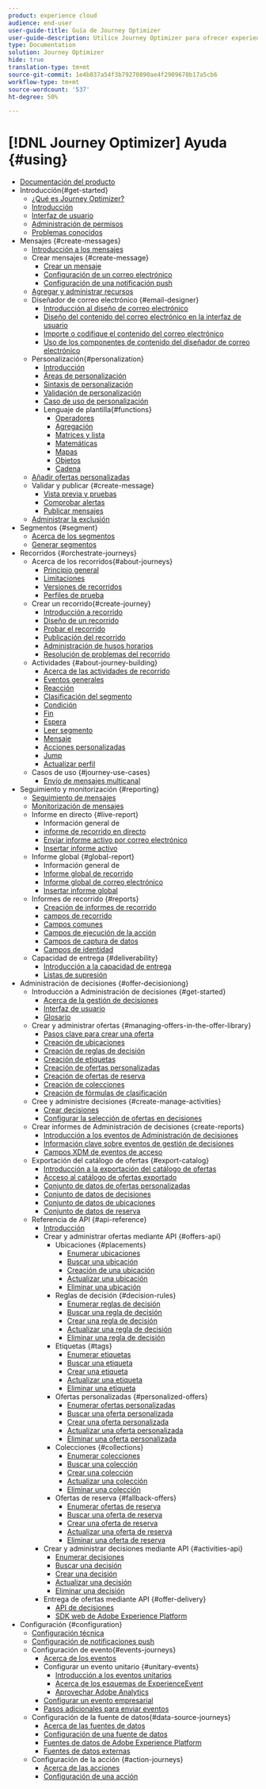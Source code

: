 ```yaml
---
product: experience cloud
audience: end-user
user-guide-title: Guía de Journey Optimizer
user-guide-description: Utilice Journey Optimizer para ofrecer experiencias conectadas, contextuales y personalizadas a los clientes
type: Documentation
solution: Journey Optimizer
hide: true
translation-type: tm+mt
source-git-commit: 1e4b037a54f3b79270890ae4f2909670b17a5cb6
workflow-type: tm+mt
source-wordcount: '537'
ht-degree: 50%

---
```



# [!DNL Journey Optimizer] Ayuda {#using}

+ [Documentación del producto](ajo-home.md)
+ Introducción{#get-started}
   + [¿Qué es Journey Optimizer?](using/get-started.md)
   + [Introducción](using/quick-start.md)
   + [Interfaz de usuario](using/user-interface.md)
   + [Administración de permisos](using/permissions.md)
   + [Problemas conocidos](using/known-issues.md)
+ Mensajes {#create-messages}
   + [Introducción a los mensajes](using/get-started-content.md)
   + Crear mensajes {#create-message}
      + [Crear un mensaje](using/create-message.md)
      + [Configuración de un correo electrónico](using/configure-email.md)
      + [Configuración de una notificación push](using/configure-push.md)
   + [Agregar y administrar recursos](using/assets-essentials.md)
   + Diseñador de correo electrónico {#email-designer}
      + [Introducción al diseño de correo electrónico](using/design-emails.md)
      + [Diseño del contenido del correo electrónico en la interfaz de usuario](using/create-email-content.md)
      + [Importe o codifique el contenido del correo electrónico](using/existing-content.md)
      + [Uso de los componentes de contenido del diseñador de correo electrónico](using/content-components.md)
   + Personalización{#personalization}
      + [Introducción](using/personalization/personalize.md)
      + [Áreas de personalización](using/personalization/personalization-aeras.md)
      + [Sintaxis de personalización](using/personalization/personalization-syntax.md)
      + [Validación de personalización](using/personalization/personalization-validation.md)
      + [Caso de uso de personalización](using/personalization/personalization-use-case.md)
      + Lenguaje de plantilla{#functions}
         + [Operadores](using/personalization/functions/operators.md)
         + [Agregación](using/personalization/functions/aggregation.md)
         + [Matrices y lista](using/personalization/functions/arrays-list.md)
         + [Matemáticas](using/personalization/functions/maths.md)
         + [Mapas](using/personalization/functions/maps.md)
         + [Objetos](using/personalization/functions/objects.md)
         + [Cadena](using/personalization/functions/string.md)
   + [Añadir ofertas personalizadas](using/deliver-personalized-offers.md)
   + Validar y publicar {#create-message}
      + [Vista previa y pruebas](using/preview.md)
      + [Comprobar alertas](using/alerts.md)
      + [Publicar mensajes](using/publish-manage-message.md)
   + [Administrar la exclusión](using/consent.md)
+ Segmentos {#segment}
   + [Acerca de los segmentos](using/segment/about-segments.md)
   + [Generar segmentos](using/segment/creating-a-segment.md)
+ Recorridos {#orchestrate-journeys}
   + Acerca de los recorridos{#about-journeys}
      + [Principio general](using/building-journeys/journey.md)
      + [Limitaciones](using/building-journeys/limitations.md)
      + [Versiones de recorridos](using/building-journeys/journey-versions.md)
      + [Perfiles de prueba](using/building-journeys/creating-test-profiles.md)
   + Crear un recorrido{#create-journey}
      + [Introducción a recorrido](using/building-journeys/journey-gs.md)
      + [Diseño de un recorrido](using/building-journeys/using-the-journey-designer.md)
      + [Probar el recorrido](using/building-journeys/testing-the-journey.md)
      + [Publicación del recorrido](using/building-journeys/publishing-the-journey.md)
      + [Administración de husos horarios](using/building-journeys/timezone-management.md)
      + [Resolución de problemas del recorrido](using/building-journeys/troubleshooting.md)
   + Actividades {#about-journey-building}
      + [Acerca de las actividades de recorrido](using/building-journeys/about-journey-activities.md)
      + [Eventos generales](using/building-journeys/general-events.md)
      + [Reacción](using/building-journeys/reaction-events.md)
      + [Clasificación del segmento](using/building-journeys/segment-qualification-events.md)
      + [Condición](using/building-journeys/condition-activity.md)
      + [Fin](using/building-journeys/end-activity.md)
      + [Espera](using/building-journeys/wait-activity.md)
      + [Leer segmento](using/building-journeys/read-segment.md)
      + [Mensaje](using/building-journeys/journeys-message.md)
      + [Acciones personalizadas](using/building-journeys/using-custom-actions.md)
      + [Jump](using/building-journeys/jump.md)
      + [Actualizar perfil](using/building-journeys/update-profiles.md)
   + Casos de uso {#journey-use-cases}
      + [Envío de mensajes multicanal](using/building-journeys/journeys-uc.md)
+ Seguimiento y monitorización {#reporting}
   + [Seguimiento de mensajes](using/message-tracking.md)
   + [Monitorización de mensajes](using/message-monitoring.md)
   + Informe en directo {#live-report}
      + Información general de [](using/reports/live-report.md)
      + [informe de recorrido en directo](using/reports/journey-live-report.md)
      + [Enviar informe activo por correo electrónico](using/reports/email-live-report.md)
      + [Insertar informe activo](using/reports/push-live-report.md)
   + Informe global {#global-report}
      + Información general de [](using/reports/global-report.md)
      + [Informe global de recorrido](using/reports/journey-global-report.md)
      + [Informe global de correo electrónico](using/reports/email-global-report.md)
      + [Insertar informe global](using/reports/push-global-report.md)
   + Informes de recorrido {#reports}
      + [Creación de informes de recorrido](using/reports/sharing-overview.md)
      + [campos de recorrido](using/reports/sharing-journey-fields.md)
      + [Campos comunes](using/reports/sharing-common-fields.md)
      + [Campos de ejecución de la acción](using/reports/sharing-execution-fields.md)
      + [Campos de captura de datos](using/reports/sharing-fetch-fields.md)
      + [Campos de identidad](using/reports/sharing-identity-fields.md)
   + Capacidad de entrega {#deliverability}
      + [Introducción a la capacidad de entrega](using/deliverability.md)
      + [Listas de supresión](using/suppression-lists.md)
+ Administración de decisiones {#offer-decisioniong}
   + Introducción a Administración de decisiones {#get-started}
      + [Acerca de la gestión de decisiones](using/offers/get-started/starting-offer-decisioning.md)
      + [Interfaz de usuario](using/offers/get-started/user-interface.md)
      + [Glosario](using/offers/get-started/glossary.md)
   + Crear y administrar ofertas {#managing-offers-in-the-offer-library}
      + [Pasos clave para crear una oferta](using/offers/offer-library/key-steps.md)
      + [Creación de ubicaciones](using/offers/offer-library/creating-placements.md)
      + [Creación de reglas de decisión](using/offers/offer-library/creating-decision-rules.md)
      + [Creación de etiquetas](using/offers/offer-library/creating-tags.md)
      + [Creación de ofertas personalizadas](using/offers/offer-library/creating-personalized-offers.md)
      + [Creación de ofertas de reserva](using/offers/offer-library/creating-fallback-offers.md)
      + [Creación de colecciones](using/offers/offer-library/creating-collections.md)
      + [Creación de fórmulas de clasificación](using/offers/offer-library/create-ranking-formulas.md)
   + Cree y administre decisiones {#create-manage-activities}
      + [Crear decisiones](using/offers/offer-activities/create-offer-activities.md)
      + [Configurar la selección de ofertas en decisiones](using/offers/offer-activities/configure-offer-selection.md)
   + Crear informes de Administración de decisiones {create-reports}
      + [Introducción a los eventos de Administración de decisiones](using/offers/reports/get-started-events.md)
      + [Información clave sobre eventos de gestión de decisiones](using/offers/reports/key-information.md)
      + [Campos XDM de eventos de acceso](using/offers/reports/xdm-fields.md)
   + Exportación del catálogo de ofertas {#export-catalog}
      + [Introducción a la exportación del catálogo de ofertas ](using/offers/export-catalog/get-started-export.md)
      + [Acceso al catálogo de ofertas exportado](using/offers/export-catalog/access-dataset.md)
      + [Conjunto de datos de ofertas personalizadas](using/offers/export-catalog/export-offers.md)
      + [Conjunto de datos de decisiones](using/offers/export-catalog/export-decisions.md)
      + [Conjunto de datos de ubicaciones](using/offers/export-catalog/export-placements.md)
      + [Conjunto de datos de reserva](using/offers/export-catalog/export-fallback.md)
   + Referencia de API {#api-reference}
      + [Introducción](using/offers/api-reference/getting-started.md)
      + Crear y administrar ofertas mediante API {#offers-api}
         + Ubicaciones {#placements}
            + [Enumerar ubicaciones](using/offers/api-reference/offers-api/placements/placements-list.md)
            + [Buscar una ubicación](using/offers/api-reference/offers-api/placements/lookup.md)
            + [Creación de una ubicación](using/offers/api-reference/offers-api/placements/create.md)
            + [Actualizar una ubicación](using/offers/api-reference/offers-api/placements/update.md)
            + [Eliminar una ubicación](using/offers/api-reference/offers-api/placements/delete.md)
         + Reglas de decisión {#decision-rules}
            + [Enumerar reglas de decisión](using/offers/api-reference/offers-api/decision-rules/rules-list.md)
            + [Buscar una regla de decisión](using/offers/api-reference/offers-api/decision-rules/lookup.md)
            + [Crear una regla de decisión](using/offers/api-reference/offers-api/decision-rules/create.md)
            + [Actualizar una regla de decisión](using/offers/api-reference/offers-api/decision-rules/update.md)
            + [Eliminar una regla de decisión](using/offers/api-reference/offers-api/decision-rules/delete.md)
         + Etiquetas {#tags}
            + [Enumerar etiquetas](using/offers/api-reference/offers-api/tags/tags-list.md)
            + [Buscar una etiqueta](using/offers/api-reference/offers-api/tags/lookup.md)
            + [Crear una etiqueta](using/offers/api-reference/offers-api/tags/create.md)
            + [Actualizar una etiqueta](using/offers/api-reference/offers-api/tags/update.md)
            + [Eliminar una etiqueta](using/offers/api-reference/offers-api/tags/delete.md)
         + Ofertas personalizadas {#personalized-offers}
            + [Enumerar ofertas personalizadas](using/offers/api-reference/offers-api/personalized-offers/offers-list.md)
            + [Buscar una oferta personalizada](using/offers/api-reference/offers-api/personalized-offers/lookup.md)
            + [Crear una oferta personalizada](using/offers/api-reference/offers-api/personalized-offers/create.md)
            + [Actualizar una oferta personalizada](using/offers/api-reference/offers-api/personalized-offers/update.md)
            + [Eliminar una oferta personalizada](using/offers/api-reference/offers-api/personalized-offers/delete.md)
         + Colecciones {#collections}
            + [Enumerar colecciones](using/offers/api-reference/offers-api/collections/collections-list.md)
            + [Buscar una colección](using/offers/api-reference/offers-api/collections/lookup.md)
            + [Crear una colección](using/offers/api-reference/offers-api/collections/create.md)
            + [Actualizar una colección](using/offers/api-reference/offers-api/collections/update.md)
            + [Eliminar una colección](using/offers/api-reference/offers-api/collections/delete.md)
         + Ofertas de reserva {#fallback-offers}
            + [Enumerar ofertas de reserva](using/offers/api-reference/offers-api/fallback-offers/fallback-list.md)
            + [Buscar una oferta de reserva](using/offers/api-reference/offers-api/fallback-offers/lookup.md)
            + [Crear una oferta de reserva](using/offers/api-reference/offers-api/fallback-offers/create.md)
            + [Actualizar una oferta de reserva](using/offers/api-reference/offers-api/fallback-offers/update.md)
            + [Eliminar una oferta de reserva](using/offers/api-reference/offers-api/fallback-offers/delete.md)
      + Crear y administrar decisiones mediante API {#activities-api}
         + [Enumerar decisiones](using/offers/api-reference/activities-api/activities/activities-list.md)
         + [Buscar una decisión](using/offers/api-reference/activities-api/activities/lookup.md)
         + [Crear una decisión](using/offers/api-reference/activities-api/activities/create.md)
         + [Actualizar una decisión](using/offers/api-reference/activities-api/activities/update.md)
         + [Eliminar una decisión](using/offers/api-reference/activities-api/activities/delete.md)
      + Entrega de ofertas mediante API {#offer-delivery}
         + [API de decisiones](using/offers/api-reference/decisions-api/deliver-offers.md)
         + [SDK web de Adobe Experience Platform](using/offers/api-reference/web-sdk.md)
+ Configuración {#configuration}
   + [Configuración técnica](using/administration.md)
   + [Configuración de notificaciones push](using/push-configuration.md)
   + Configuración de evento{#events-journeys}
      + [Acerca de los eventos](using/event/about-events.md)
      + Configurar un evento unitario {#unitary-events}
         + [Introducción a los eventos unitarios](using/event/about-creating.md)
         + [Acerca de los esquemas de ExperienceEvent](using/event/experience-event-schema.md)
         + [Aprovechar Adobe Analytics](using/event/about-analytics.md)
      + [Configurar un evento empresarial](using/event/about-creating-business.md)
      + [Pasos adicionales para enviar eventos](using/event/additional-steps-to-send-events-to-journey-orchestration.md)
   + Configuración de la fuente de datos{#data-source-journeys}
      + [Acerca de las fuentes de datos](using/datasource/about-data-sources.md)
      + [Configuración de una fuente de datos](using/datasource/configure-data-sources.md)
      + [Fuentes de datos de Adobe Experience Platform](using/datasource/adobe-experience-platform-data-source.md)
      + [Fuentes de datos externas](using/datasource/external-data-sources.md)
   + Configuración de la acción {#action-journeys}
      + [Acerca de las acciones](using/action/action.md)
      + [Configuración de una acción](using/action/about-custom-action-configuration.md)
